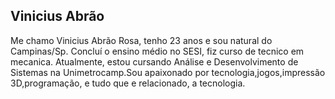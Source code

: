 ##  Vinicius Abrão

Me chamo Vinicius Abrão Rosa, tenho 23 anos e sou natural do Campinas/Sp. Concluí o ensino médio no SESI, fiz curso  de tecnico em mecanica.
Atualmente, estou cursando Análise e Desenvolvimento de Sistemas na Unimetrocamp.Sou apaixonado por tecnologia,jogos,impressão 3D,programação, e tudo que e relacionado,
a tecnologia.
